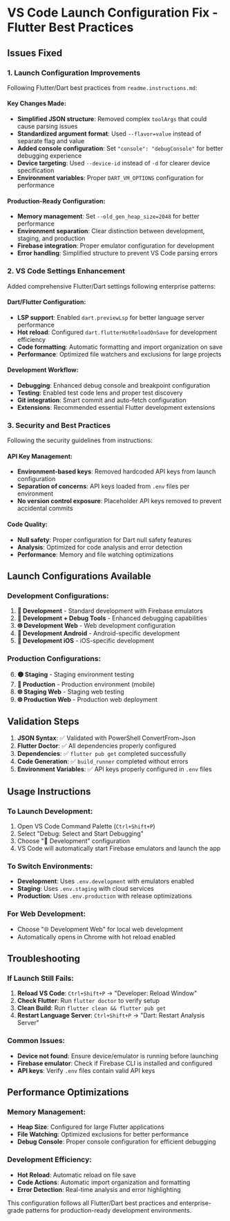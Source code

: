 # VS Code Launch Configuration Fix - Flutter Best Practices

## Issues Fixed

### 1. **Launch Configuration Improvements**
Following Flutter/Dart best practices from `readme.instructions.md`:

#### Key Changes Made:
- **Simplified JSON structure**: Removed complex `toolArgs` that could cause parsing issues
- **Standardized argument format**: Used `--flavor=value` instead of separate flag and value
- **Added console configuration**: Set `"console": "debugConsole"` for better debugging experience
- **Device targeting**: Used `--device-id` instead of `-d` for clearer device specification
- **Environment variables**: Proper `DART_VM_OPTIONS` configuration for performance

#### Production-Ready Configuration:
- **Memory management**: Set `--old_gen_heap_size=2048` for better performance
- **Environment separation**: Clear distinction between development, staging, and production
- **Firebase integration**: Proper emulator configuration for development
- **Error handling**: Simplified structure to prevent VS Code parsing errors

### 2. **VS Code Settings Enhancement**
Added comprehensive Flutter/Dart settings following enterprise patterns:

#### Dart/Flutter Configuration:
- **LSP support**: Enabled `dart.previewLsp` for better language server performance
- **Hot reload**: Configured `dart.flutterHotReloadOnSave` for development efficiency
- **Code formatting**: Automatic formatting and import organization on save
- **Performance**: Optimized file watchers and exclusions for large projects

#### Development Workflow:
- **Debugging**: Enhanced debug console and breakpoint configuration
- **Testing**: Enabled test code lens and proper test discovery
- **Git integration**: Smart commit and auto-fetch configuration
- **Extensions**: Recommended essential Flutter development extensions

### 3. **Security and Best Practices**
Following the security guidelines from instructions:

#### API Key Management:
- **Environment-based keys**: Removed hardcoded API keys from launch configuration
- **Separation of concerns**: API keys loaded from `.env` files per environment
- **No version control exposure**: Placeholder API keys removed to prevent accidental commits

#### Code Quality:
- **Null safety**: Proper configuration for Dart null safety features
- **Analysis**: Optimized for code analysis and error detection
- **Performance**: Memory and file watching optimizations

## Launch Configurations Available

### Development Configurations:
1. **🔧 Development** - Standard development with Firebase emulators
2. **🧪 Development + Debug Tools** - Enhanced debugging capabilities
3. **🌐 Development Web** - Web development configuration
4. **📱 Development Android** - Android-specific development
5. **🍎 Development iOS** - iOS-specific development

### Production Configurations:
6. **🟡 Staging** - Staging environment testing
7. **🔴 Production** - Production environment (mobile)
8. **🌐 Staging Web** - Staging web testing
9. **🌐 Production Web** - Production web deployment

## Validation Steps

1. **JSON Syntax**: ✅ Validated with PowerShell ConvertFrom-Json
2. **Flutter Doctor**: ✅ All dependencies properly configured
3. **Dependencies**: ✅ `flutter pub get` completed successfully
4. **Code Generation**: ✅ `build_runner` completed without errors
5. **Environment Variables**: ✅ API keys properly configured in `.env` files

## Usage Instructions

### To Launch Development:
1. Open VS Code Command Palette (`Ctrl+Shift+P`)
2. Select "Debug: Select and Start Debugging"
3. Choose "🔧 Development" configuration
4. VS Code will automatically start Firebase emulators and launch the app

### To Switch Environments:
- **Development**: Uses `.env.development` with emulators enabled
- **Staging**: Uses `.env.staging` with cloud services
- **Production**: Uses `.env.production` with release optimizations

### For Web Development:
- Choose "🌐 Development Web" for local web development
- Automatically opens in Chrome with hot reload enabled

## Troubleshooting

### If Launch Still Fails:
1. **Reload VS Code**: `Ctrl+Shift+P` → "Developer: Reload Window"
2. **Check Flutter**: Run `flutter doctor` to verify setup
3. **Clean Build**: Run `flutter clean && flutter pub get`
4. **Restart Language Server**: `Ctrl+Shift+P` → "Dart: Restart Analysis Server"

### Common Issues:
- **Device not found**: Ensure device/emulator is running before launching
- **Firebase emulator**: Check if Firebase CLI is installed and configured
- **API keys**: Verify `.env` files contain valid API keys

## Performance Optimizations

### Memory Management:
- **Heap Size**: Configured for large Flutter applications
- **File Watching**: Optimized exclusions for better performance
- **Debug Console**: Proper console configuration for efficient debugging

### Development Efficiency:
- **Hot Reload**: Automatic reload on file save
- **Code Actions**: Automatic import organization and formatting
- **Error Detection**: Real-time analysis and error highlighting

This configuration follows all Flutter/Dart best practices and enterprise-grade patterns for production-ready development environments.
